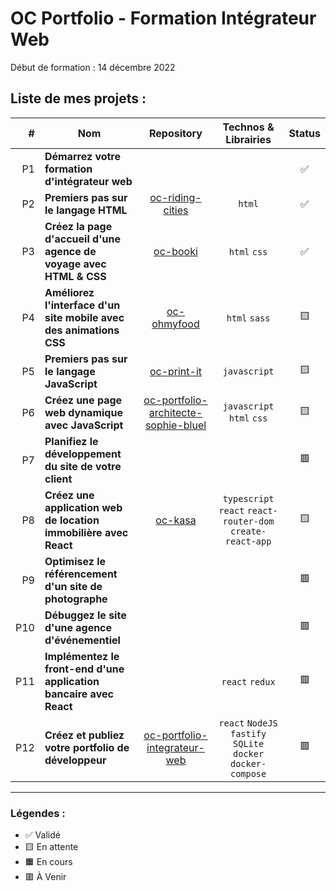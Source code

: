 # OC Portfolio - Formation Intégrateur Web

Début de formation : 14 décembre 2022

## Liste de mes projets :

| # | Nom | Repository | Technos & Librairies | Status |
|-:|-|:-:|:-:|:-:|
| P1 | **Démarrez votre formation d'intégrateur web** |  |  | ✅ |
| P2 | **Premiers pas sur le langage HTML** | [oc-riding-cities](https://github.com/boysers/oc-riding-cities) | `html` | ✅ |
| P3 | **Créez la page d'accueil d'une agence de voyage avec HTML & CSS** | [oc-booki](https://github.com/boysers/oc-booki) | `html` `css` | ✅ |
| P4 | **Améliorez l'interface d'un site mobile avec des animations CSS** | [oc-ohmyfood](https://github.com/boysers/oc-ohmyfood/) | `html` `sass` | 🟨 |
| P5 | **Premiers pas sur le langage JavaScript** | [oc-print-it](https://github.com/boysers/oc-print-it) | `javascript` | 🟨 |
| P6 | **Créez une page web dynamique avec JavaScript** | [oc-portfolio-architecte-sophie-bluel](https://github.com/boysers/oc-portfolio-architecte-sophie-bluel) | `javascript` `html` `css` | 🟨 |
| P7 | **Planifiez le développement du site de votre client** |  |  | 🟥 |
| P8 | **Créez une application web de location immobilière avec React** | [oc-kasa](https://github.com/boysers/oc-kasa) | `typescript` `react` `react-router-dom` `create-react-app` | 🟨 |
| P9 | **Optimisez le référencement d'un site de photographe** |  |  | 🟥 |
| P10 | **Débuggez le site d'une agence d'événementiel** |  |  | 🟥 |
| P11 | **Implémentez le front-end d'une application bancaire avec React** |  | `react` `redux` | 🟥 |
| P12 | **Créez et publiez votre portfolio de développeur** | [oc-portfolio-integrateur-web](https://github.com/boysers/oc-portfolio-integrateur-web) | `react` `NodeJS` `fastify` `SQLite` `docker` `docker-compose` | 🟥 |

---

### Légendes :

- ✅ Validé
- 🟨 En attente
- 🟧 En cours
- 🟥 À Venir
